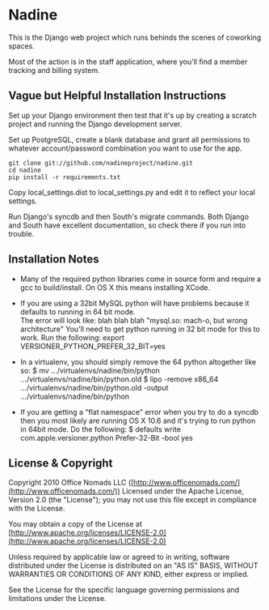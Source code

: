 # Nadine

This is the Django web project which runs behinds the scenes of coworking spaces.

Most of the action is in the staff application, where you'll find a member tracking and billing system.

## Vague but Helpful Installation Instructions

Set up your Django environment then test that it's up by creating a scratch project and running the Django development server.

Set up PostgreSQL, create a blank database and grant all permissions to whatever account/password combination you want to use for the app.

	git clone git://github.com/nadineproject/nadine.git
	cd nadine
	pip install -r requirements.txt

Copy local_settings.dist to local_settings.py and edit it to reflect your local settings.

Run Django's syncdb and then South's migrate commands.  Both Django and South have excellent documentation, so check there if you run into trouble.

## Installation Notes

 - Many of the required python libraries come in source form and require a gcc to build/install. 
   On OS X this means installing XCode.

 - If you are using a 32bit MySQL python will have problems because it defaults to running in 64 bit mode.  
   The error will look like:  blah blah blah "mysql.so: mach-o, but wrong architecture"
   You'll need to get python running in 32 bit mode for this to work.  Run the following:
   export VERSIONER_PYTHON_PREFER_32_BIT=yes 

 - In a virtualenv, you should simply remove the 64 python altogether like so:
   $ mv .../virtualenvs/nadine/bin/python .../virtualenvs/nadine/bin/python.old
   $ lipo -remove x86_64 .../virtualenvs/nadine/bin/python.old -output .../virtualenvs/nadine/bin/python

 - If you are getting a "flat namespace" error when you try to do a syncdb then you most likely are running OS X 10.6
   and it's trying to run python in 64bit mode.  Do the following:
   $ defaults write com.apple.versioner.python Prefer-32-Bit -bool yes

## License & Copyright

Copyright 2010 Office Nomads LLC ([http://www.officenomads.com/](http://www.officenomads.com/)) Licensed under the Apache License, Version 2.0 (the "License"); you may not use this file except in compliance with the License.

You may obtain a copy of the License at [http://www.apache.org/licenses/LICENSE-2.0](http://www.apache.org/licenses/LICENSE-2.0)

Unless required by applicable law or agreed to in writing, software distributed under the License is distributed on an "AS IS" BASIS, WITHOUT WARRANTIES OR CONDITIONS OF ANY KIND, either express or implied.

See the License for the specific language governing permissions and limitations under the License.
